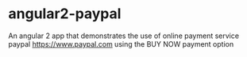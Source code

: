 # angular2-paypal
An angular 2 app that demonstrates the use of online payment service paypal https://www.paypal.com using the BUY NOW payment option
